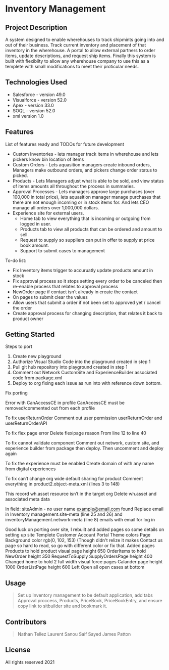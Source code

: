 # Inventory Management

## Project Description

A system designed to enable wherehouses to track shipmints going into and out of their business. Track current inventory and placement of that inventory in the wherehouse. A portal to allow external partners to order items, update descriptions, and request ship items. Finally this system is built with flexibilty to allow any wherehouse company to use this as a templete with small modifications to meet their proticular needs.

## Technologies Used

* Salesforce - version 49.0
* Visualforce - version 52.0
* Apex - version 33.0
* SOQL - version 52.0
* xml version 1.0

## Features

List of features ready and TODOs for future development
* Custom Inventories - lets manager track items in wherehouse and lets pickers know bin location of items
* Custom Orders - Lets aquasition managers create inbound orders, Managers make outbound orders, and pickers change order status to picked.
* Products - Lets Managers adjust what is able to be sold, and view status of items amounts all throughout the process in summaries.
* Approval Processes - Lets managers approve large purchases (over 100,000 in total price), lets aquasition manager manage purchases that there are not enough incoming or in stock items for. And lets CEO manage all orders over 1,000,000 dollars.
* Experience site for external users.
  * Home tab to view everything that is incoming or outgoing from logged in user.
  * Products tab to view all products that can be ordered and amount to sell.
  * Request to supply so suppliers can put in offer to supply at price book amount.
  * Support to submit cases to management


To-do list:
* Fix Inventory items trigger to accuruatly update products amount in stock
* Fix approval process so it stops setting every order to be canceled then re-enable process that relates to approval process
* NewOrder page if contact isn't already in create the contact
* On pages to submit clear the values
* Allow users that submit a order if not been set to approved yet / cancel the order
* Create approval process for changing description, that relates it back to product owner

## Getting Started
   
Steps to port
  1. Create new playground
  2. Authorize Visual Studio Code into the playground created in step 1
  3. Pull git hub repository into playground created in step 1 
  4. Comment out Network CustomSite and ExperienceBuilder associated code from package.xml
  5. Deploy to org fixing each issue as run into with reference down bottom.

Fix porting

Error with CanAccessCE in profile 
   CanAccessCE must be removed/commented out from each profile

To fix userReturnOrder
  Comment out user permission userReturnOrder and userReturnOrderAPI

To fix flex page error
  Delete flexipage reason
    From line 12 to line 40

To fix cannot validate component
  Comment out network, custom site, and experience builder from package then deploy. Then uncomment and deploy again

To fix the experience must be enabled
    Create domain of with any name from digital experiences

To fix can’t change org wide default sharing  for product
  Comment everything in product2.object-meta.xml (lines 3 to 148)

This record wh.asset resource isn’t in the target org
  Delete wh.asset and associated meta data
  
In field: siteAdmin - no user name example@email.com found
     Replace email in Inventory management.site-meta (line 25 and 26) and inventoryManagement.network-meta (line 8) emails with email for log in
     
     
Good luck on porting over site, I rebuilt and added pages so some details on setting up site
  Templete Customer Account Portal
  Theme colors Page Background color rgb(0, 102, 153) (Though didn't relize it makes Contact us page so hard to read, so go with different color or fix that.
  Added pages
    Products to hold product visual page height 650
    OrderItems to hold NewOrder height 350
    RequestToSupply SupplyOrdersPage height 400
    Changed home to hold 2 full width visual force pages
      Calander page height 1000
      OrderListPage height 600
      Left Open all open cases at bottom
    
    
   
## Usage

> Set up Inventory management to be default application, add tabs Approval proccess, Products, PriceBook, PriceBookEntry, and ensure copy link to sitbuilder site and bookmark it.

## Contributors

> Nathan Tellez
> Laurent Sanou
> Saif Sayed
> James Patton

## License

All rights reserved 2021 
